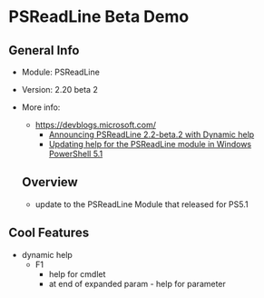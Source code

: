 # PSReadLine Beta Demo



## General Info

- Module: PSReadLine

- Version: 2.20 beta 2

- More info:

  - https://devblogs.microsoft.com/
    - [Announcing PSReadLine 2.2-beta.2 with Dynamic help](https://devblogs.microsoft.com/powershell/announcing-psreadline-2-2-beta-2-with-dynamic-help/)
    - [Updating help for the PSReadLine module in Windows PowerShell 5.1](https://devblogs.microsoft.com/powershell/updating-help-for-the-psreadline-module-in-windows-powershell-5-1/)

  ## Overview

  - update to the PSReadLine Module that released for PS5.1





## Cool Features

- dynamic help
  - F1 
    - help for cmdlet
    - at end of expanded param - help for parameter